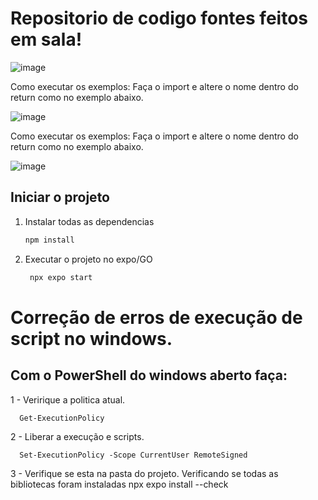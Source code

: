 # Repositorio de codigo fontes feitos em sala!

![image](https://github.com/user-attachments/assets/5092986c-724f-4f29-b329-8dc3319e3d56)



Como executar os exemplos:
Faça o import e altere o nome dentro do return como no exemplo abaixo.

![image](https://github.com/user-attachments/assets/a9c4a754-c34c-477a-a154-91b410a5e50d)








Como executar os exemplos: 
      Faça o import e altere o nome dentro do return como no exemplo abaixo.


![image](https://github.com/user-attachments/assets/a9c4a754-c34c-477a-a154-91b410a5e50d)


## Iniciar o projeto

1. Instalar todas as dependencias

   ```bash
   npm install
   ```
2. Executar o projeto no expo/GO

   ```bash
    npx expo start
   ```
# Correção de erros de execução de script no windows.
## Com o PowerShell do windows aberto faça:

1 - Veririque a politica atual.

      Get-ExecutionPolicy

2 - Liberar a execução e scripts.

      Set-ExecutionPolicy -Scope CurrentUser RemoteSigned
3 - Verifique se esta na pasta do projeto.
Verificando se todas as bibliotecas foram instaladas
      npx expo install --check

